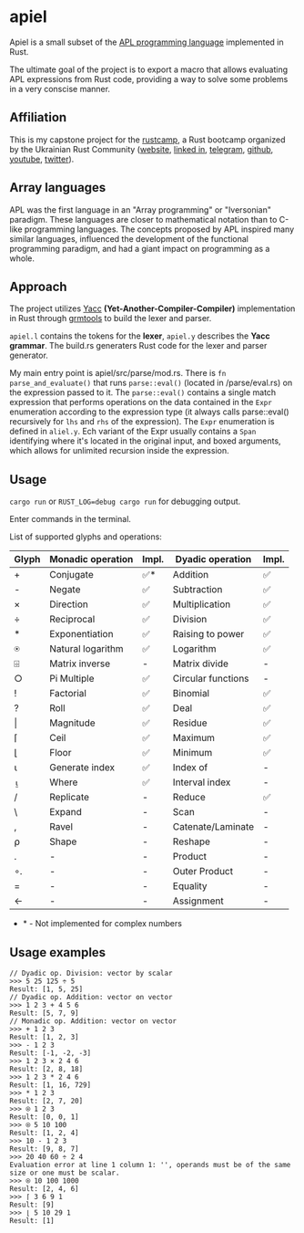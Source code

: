 # apiel
Apiel is a small subset of the [APL programming language](https://en.wikipedia.org/wiki/APL_(programming_language)) implemented in Rust. 

The ultimate goal of the project is to export a macro that allows evaluating APL expressions from Rust code, providing a way to solve some problems in a very conscise manner.

## Affiliation

This is my capstone project for the [rustcamp](https://github.com/rust-lang-ua/rustcamp), a Rust bootcamp organized by the Ukrainian Rust Community ([website](https://www.uarust.com), [linked in](https://www.linkedin.com/company/ukrainian-rust-community), [telegram](https://t.me/rustlang_ua), [github](https://github.com/rust-lang-ua), [youtube](https://www.youtube.com/channel/UCmkAFUu2MVOX8ly0LjB6TMA), [twitter](https://twitter.com/rustukraine)).

## Array languages

APL was the first language in an "Array programming" or "Iversonian" paradigm. These languages are closer to mathematical notation than to C-like programming languages. The concepts proposed by APL inspired many similar languages, influenced the development of the functional programming paradigm, and had a giant impact on programming as a whole.

## Approach

The project utilizes [Yacc](https://en.wikipedia.org/wiki/Yacc) **(Yet-Another-Compiler-Compiler)** implementation in Rust through [grmtools](https://github.com/softdevteam/grmtools) to build the lexer and parser. 

`apiel.l` contains the tokens for the **lexer**, `apiel.y` describes the **Yacc grammar**. The build.rs generaters Rust code for the lexer and parser generator. 

My main entry point is apiel/src/parse/mod.rs. There is `fn parse_and_evaluate()` that runs `parse::eval()` (located in /parse/eval.rs) on the expression passed to it. The `parse::eval()` contains a single match expression that performs operations on the data contained in the `Expr` enumeration according to the expression type (it always calls parse::eval() recursively for `lhs` and `rhs` of the expression). The `Expr` enumeration is defined in `aliel.y`. Ech variant of the Expr usually contains a `Span` identifying where it's located in the original input, and boxed arguments, which allows for unlimited recursion inside the expression.

## Usage

```cargo run``` or ```RUST_LOG=debug cargo run``` for debugging output.

Enter commands in the terminal.

List of supported glyphs and operations:

| Glyph | Monadic operation | Impl. | Dyadic operation | Impl.
| --- | ---------------- | ----------- | ----------- | ----------- |
| + | Conjugate | ✅* | Addition | ✅
| - | Negate | ✅ | Subtraction | ✅
| × | Direction | ✅ | Multiplication | ✅
| ÷ | Reciprocal | ✅ | Division | ✅
| * | Exponentiation | ✅ | Raising to power | ✅
| ⍟ | Natural logarithm | ✅ | Logarithm | ✅
| ⌹ | Matrix inverse | - | Matrix divide | -
| ○ | Pi Multiple | ✅ | Circular functions | -
| ! | Factorial | ✅ | Binomial | ✅
| ? | Roll | ✅ | Deal | ✅
| \| | Magnitude | ✅ | Residue | ✅
| ⌈ | Ceil | ✅ | Maximum | ✅
| ⌊ | Floor | ✅ | Minimum | ✅
| ⍳ | Generate index | ✅ | Index of | -
| ⍸ | Where | ✅ | Interval index | -
| / | Replicate | - | Reduce | ✅
| \ | Expand | - | Scan | -
| , | Ravel | - | Catenate/Laminate | -
| ⍴ | Shape | - | Reshape | -
| . | - | - | Product | -
| ∘. | - | - | Outer Product | -
| = | - | - | Equality | -
| ← | - | - | Assignment | -

- \* - Not implemented for complex numbers

## Usage examples

```
// Dyadic op. Division: vector by scalar
>>> 5 25 125 ÷ 5
Result: [1, 5, 25]
// Dyadic op. Addition: vector on vector
>>> 1 2 3 + 4 5 6
Result: [5, 7, 9]
// Monadic op. Addition: vector on vector
>>> + 1 2 3 
Result: [1, 2, 3]
>>> - 1 2 3 
Result: [-1, -2, -3]
>>> 1 2 3 × 2 4 6
Result: [2, 8, 18]
>>> 1 2 3 * 2 4 6         
Result: [1, 16, 729]
>>> * 1 2 3
Result: [2, 7, 20]
>>> ⍟ 1 2 3
Result: [0, 0, 1]
>>> ⍟ 5 10 100
Result: [1, 2, 4]
>>> 10 - 1 2 3
Result: [9, 8, 7]
>>> 20 40 60 ÷ 2 4     
Evaluation error at line 1 column 1: '', operands must be of the same size or one must be scalar.
>>> ⍟ 10 100 1000
Result: [2, 4, 6]
>>> ⌈ 3 6 9 1
Result: [9]
>>> ⌊ 5 10 29 1
Result: [1]
```